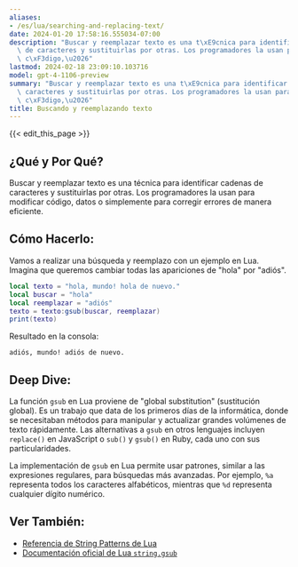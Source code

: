 ```yaml
---
aliases:
- /es/lua/searching-and-replacing-text/
date: 2024-01-20 17:58:16.555034-07:00
description: "Buscar y reemplazar texto es una t\xE9cnica para identificar cadenas\
  \ de caracteres y sustituirlas por otras. Los programadores la usan para modificar\
  \ c\xF3digo,\u2026"
lastmod: 2024-02-18 23:09:10.103716
model: gpt-4-1106-preview
summary: "Buscar y reemplazar texto es una t\xE9cnica para identificar cadenas de\
  \ caracteres y sustituirlas por otras. Los programadores la usan para modificar\
  \ c\xF3digo,\u2026"
title: Buscando y reemplazando texto
---
```


{{< edit_this_page >}}

## ¿Qué y Por Qué?
Buscar y reemplazar texto es una técnica para identificar cadenas de caracteres y sustituirlas por otras. Los programadores la usan para modificar código, datos o simplemente para corregir errores de manera eficiente.

## Cómo Hacerlo:
Vamos a realizar una búsqueda y reemplazo con un ejemplo en Lua. Imagina que queremos cambiar todas las apariciones de "hola" por "adiós".

```Lua
local texto = "hola, mundo! hola de nuevo."
local buscar = "hola"
local reemplazar = "adiós"
texto = texto:gsub(buscar, reemplazar)
print(texto)
```

Resultado en la consola:

```
adiós, mundo! adiós de nuevo.
```

## Deep Dive:
La función `gsub` en Lua proviene de "global substitution" (sustitución global). Es un trabajo que data de los primeros días de la informática, donde se necesitaban métodos para manipular y actualizar grandes volúmenes de texto rápidamente. Las alternativas a `gsub` en otros lenguajes incluyen `replace()` en JavaScript o `sub()` y `gsub()` en Ruby, cada uno con sus particularidades.

La implementación de `gsub` en Lua permite usar patrones, similar a las expresiones regulares, para búsquedas más avanzadas. Por ejemplo, `%a` representa todos los caracteres alfabéticos, mientras que `%d` representa cualquier dígito numérico.

## Ver También:
- [Referencia de String Patterns de Lua](https://www.lua.org/manual/5.4/manual.html#6.4.1)
- [Documentación oficial de Lua `string.gsub`](https://www.lua.org/manual/5.4/manual.html#pdf-string.gsub)
